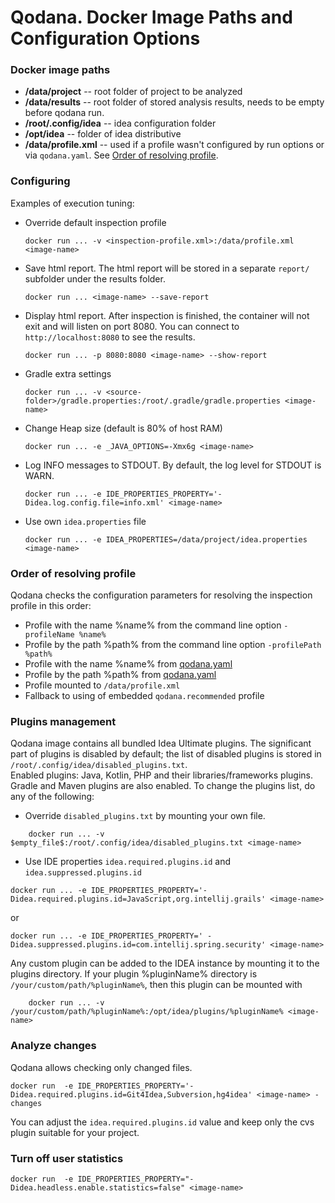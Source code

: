 # Qodana. Docker Image Paths and Configuration Options

### Docker image paths
- **/data/project**       -- root folder of project to be analyzed
- **/data/results**       -- root folder of stored analysis results, needs to be empty before qodana run.
- **/root/.config/idea**  -- idea configuration folder
- **/opt/idea**           -- folder of idea distributive
- **/data/profile.xml**   -- used if a profile wasn't configured by run options or via `qodana.yaml`. See [Order of resolving profile](#Order_of_resolving_profile).

### Configuring
Examples of execution tuning:
- Override default inspection profile
   ```
   docker run ... -v <inspection-profile.xml>:/data/profile.xml <image-name>
   ```

- Save html report. The html report will be stored in a separate `report/` subfolder under the results folder.
   ```
   docker run ... <image-name> --save-report
   ```

- Display html report. After inspection is finished, the container will not exit and will listen on port 8080. You can connect to `http://localhost:8080` to see the results.
   ```
   docker run ... -p 8080:8080 <image-name> --show-report
   ```

- Gradle extra settings
   ```
   docker run ... -v <source-folder>/gradle.properties:/root/.gradle/gradle.properties <image-name>
   ```

- Change Heap size (default is 80% of host RAM)
   ```
   docker run ... -e _JAVA_OPTIONS=-Xmx6g <image-name>
   ```

- Log INFO messages to STDOUT. By default, the log level for STDOUT is WARN.
   ```
   docker run ... -e IDE_PROPERTIES_PROPERTY='-Didea.log.config.file=info.xml' <image-name>
   ```

- Use own `idea.properties` file
   ```
   docker run ... -e IDEA_PROPERTIES=/data/project/idea.properties <image-name>
   ```


### Order of resolving profile
Qodana checks the configuration parameters for resolving the inspection profile in this order:
- Profile with the name %name% from the command line option ```-profileName %name%```
- Profile by the path %path% from the command line option ```-profilePath %path%```
- Profile with the name %name% from [qodana.yaml](#Qodana.yaml)
- Profile by the path %path% from [qodana.yaml](#Qodana.yaml)
- Profile mounted to ```/data/profile.xml```
- Fallback to using of embedded ```qodana.recommended``` profile

### Plugins management
Qodana image contains all bundled Idea Ultimate plugins. The significant part of plugins is disabled by default; the list of disabled plugins is stored in `/root/.config/idea/disabled_plugins.txt`.  
Enabled plugins: Java, Kotlin, PHP and their libraries/frameworks plugins. Gradle and Maven plugins are also enabled.
To change the plugins list, do any of the following:
- Override `disabled_plugins.txt` by mounting your own file.
```
    docker run ... -v $empty_file$:/root/.config/idea/disabled_plugins.txt <image-name>
```
- Use IDE properties ```idea.required.plugins.id``` and ```idea.suppressed.plugins.id```
```
docker run ... -e IDE_PROPERTIES_PROPERTY='-Didea.required.plugins.id=JavaScript,org.intellij.grails' <image-name> 
```
or
```
docker run ... -e IDE_PROPERTIES_PROPERTY=' -Didea.suppressed.plugins.id=com.intellij.spring.security' <image-name> 
```
Any custom plugin can be added to the IDEA instance by mounting it to the plugins directory.
If your plugin %pluginName% directory is ```/your/custom/path/%pluginName%```, then this plugin can be mounted with
```
    docker run ... -v /your/custom/path/%pluginName%:/opt/idea/plugins/%pluginName% <image-name>
```

### Analyze changes
Qodana allows checking only changed files.
```
docker run  -e IDE_PROPERTIES_PROPERTY='-Didea.required.plugins.id=Git4Idea,Subversion,hg4idea' <image-name> -changes
```
You can adjust the ```idea.required.plugins.id``` value and keep only the cvs plugin suitable for your project.

### Turn off user statistics

```
docker run  -e IDE_PROPERTIES_PROPERTY="-Didea.headless.enable.statistics=false" <image-name> 
```

